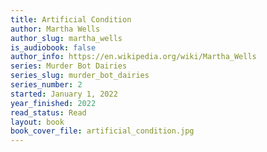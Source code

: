 ```yaml
---
title: Artificial Condition
author: Martha Wells
author_slug: martha_wells
is_audiobook: false
author_info: https://en.wikipedia.org/wiki/Martha_Wells
series: Murder Bot Dairies
series_slug: murder_bot_dairies
series_number: 2
started: January 1, 2022
year_finished: 2022
read_status: Read
layout: book
book_cover_file: artificial_condition.jpg
---
```


